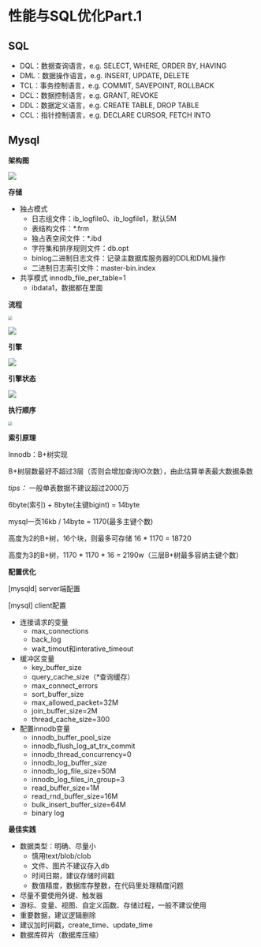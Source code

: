 # 性能与SQL优化Part.1

## SQL

- DQL：数据查询语言，e.g. SELECT, WHERE, ORDER BY, HAVING
- DML：数据操作语言，e.g. INSERT, UPDATE, DELETE
- TCL：事务控制语言，e.g. COMMIT, SAVEPOINT, ROLLBACK
- DCL：数据控制语言，e.g. GRANT, REVOKE
- DDL：数据定义语言，e.g. CREATE TABLE, DROP TABLE
- CCL：指针控制语言，e.g. DECLARE CURSOR, FETCH INTO

## Mysql

__架构图__

![](/Users/zhaxu/Mine/GeekUniversity/JAVA-000/Week_06/images/mysql.png)

__存储__

- 独占模式
  - 日志组文件：ib_logfile0、ib_logfile1，默认5M
  - 表结构文件：*.frm
  - 独占表空间文件：*.ibd
  - 字符集和排序规则文件：db.opt
  - binlog二进制日志文件：记录主数据库服务器的DDL和DML操作
  - 二进制日志索引文件：master-bin.index
- 共享模式 innodb_file_per_table=1
  - ibdata1，数据都在里面

__流程__

<img src="/Users/zhaxu/Mine/GeekUniversity/JAVA-000/Week_06/images/mysql-flow.png" style="zoom:50%;" />

![](/Users/zhaxu/Mine/GeekUniversity/JAVA-000/Week_06/images/mysql-flow-detail.png)

__引擎__

![](/Users/zhaxu/Mine/GeekUniversity/JAVA-000/Week_06/images/mysql-engine.png)

__引擎状态__

![](/Users/zhaxu/Mine/GeekUniversity/JAVA-000/Week_06/images/mysql-engine-status.png)

__执行顺序__

<img src="/Users/zhaxu/Mine/GeekUniversity/JAVA-000/Week_06/images/mysql-execution-order.png" style="zoom:50%;" />

__索引原理__

Innodb：B+树实现

B+树层数最好不超过3层（否则会增加查询IO次数），由此估算单表最大数据条数

*tips：* 一般单表数据不建议超过2000万

6byte(索引) + 8byte(主键bigint) = 14byte

mysql一页16kb / 14byte = 1170(最多主键个数)

高度为2的B+树，16个块，则最多可存储 16 * 1170 = 18720

高度为3的B+树，1170 * 1170 * 16 = 2190w（三层B+树最多容纳主键个数）

__配置优化__

 [mysqld] server端配置

 [mysql] client配置

- 连接请求的变量
  - max_connections
  - back_log
  - wait_timout和interative_timeout
- 缓冲区变量
  - key_buffer_size
  - query_cache_size（*查询缓存）
  - max_connect_errors
  - sort_buffer_size
  - max_allowed_packet=32M
  - join_buffer_size=2M
  - thread_cache_size=300
- 配置innodb变量
  - innodb_buffer_pool_size
  - innodb_flush_log_at_trx_commit
  - innodb_thread_concurrency=0
  - innodb_log_buffer_size
  - innodb_log_file_size=50M
  - innodb_log_files_in_group=3
  - read_buffer_size=1M
  - read_rnd_buffer_size=16M
  - bulk_insert_buffer_size=64M
  - binary log

__最佳实践__

- 数据类型：明确、尽量小
  - 慎用text/blob/clob
  - 文件、图片不建议存入db
  - 时间日期，建议存储时间戳
  - 数值精度，数据库存整数，在代码里处理精度问题
- 尽量不要使用外键、触发器
- 游标、变量、视图、自定义函数、存储过程，一般不建议使用
- 重要数据，建议逻辑删除
- 建议加时间戳，create_time、update_time
- 数据库碎片（数据库压缩）